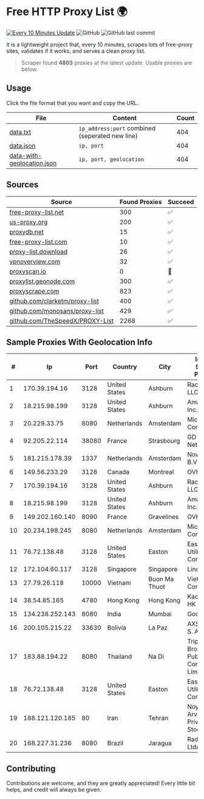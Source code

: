 
# Free HTTP Proxy List 🌍

[![Every 10 Minutes Update](https://github.com/mertguvencli/http-proxy-list/actions/workflows/main.yml/badge.svg?branch=main)](https://github.com/mertguvencli/http-proxy-list/actions/workflows/main.yml)
![GitHub](https://img.shields.io/github/license/mertguvencli/http-proxy-list)
![GitHub last commit](https://img.shields.io/github/last-commit/mertguvencli/http-proxy-list)

It is a lightweight project that, every 10 minutes, scrapes lots of free-proxy sites, validates if it works, and serves a clean proxy list.


> Scraper found **4803** proxies at the latest update. Usable proxies are below.

## Usage

Click the file format that you want and copy the URL.


|File|Content|Count|
|----|-------|-----|
|[data.txt](https://raw.githubusercontent.com/mertguvencli/http-proxy-list/main/proxy-list/data.txt)|`ip_address:port` combined (seperated new line)|404|
|[data.json](https://raw.githubusercontent.com/mertguvencli/http-proxy-list/main/proxy-list/data.json)|`ip, port`|404|
|[data-with-geolocation.json](https://raw.githubusercontent.com/mertguvencli/http-proxy-list/main/proxy-list/data-with-geolocation.json)|`ip, port, geolocation`|404|

## Sources

|Source|Found Proxies|Succeed|
|------|-------------|-------|
|[free-proxy-list.net](https://free-proxy-list.net)|300|✅|
|[us-proxy.org](https://www.us-proxy.org)|200|✅|
|[proxydb.net](http://proxydb.net)|15|✅|
|[free-proxy-list.com](https://free-proxy-list.com/?page=&port=&type%5B%5D=http&type%5B%5D=https&up_time=0&search=Search)|10|✅|
|[proxy-list.download](https://www.proxy-list.download/HTTP)|26|✅|
|[vpnoverview.com](https://vpnoverview.com/privacy/anonymous-browsing/free-proxy-servers)|32|✅|
|[proxyscan.io](https://www.proxyscan.io)|0|🚫|
|[proxylist.geonode.com](https://proxylist.geonode.com/api/proxy-list?limit=300&page=1&sort_by=lastChecked&sort_type=desc&protocols=http,https)|300|✅|
|[proxyscrape.com](https://api.proxyscrape.com/v2/?request=displayproxies&protocol=http&timeout=10000&country=all&ssl=all&anonymity=all)|823|✅|
|[github.com/clarketm/proxy-list](https://raw.githubusercontent.com/clarketm/proxy-list/master/proxy-list-raw.txt)|400|✅|
|[github.com/monosans/proxy-list](https://raw.githubusercontent.com/monosans/proxy-list/main/proxies/http.txt)|429|✅|
|[github.com/TheSpeedX/PROXY-List](https://raw.githubusercontent.com/TheSpeedX/PROXY-List/master/http.txt)|2268|✅|


## Sample Proxies With Geolocation Info

|#|Ip|Port|Country|City|Internet Service Provider|
|-|--|----|-------|----|-------------------------|
|1|170.39.194.16|3128|United States|Ashburn|Rackdog, LLC|
|2|18.215.98.199|3128|United States|Ashburn|Amazon.com, Inc.|
|3|20.229.33.75|8080|Netherlands|Amsterdam|Microsoft Corporation|
|4|92.205.22.114|38080|France|Strasbourg|GD MASS Network|
|5|181.215.178.39|1337|Netherlands|Amsterdam|NovoServe B.V.|
|6|149.56.233.29|3128|Canada|Montreal|OVH Hosting|
|7|170.39.194.16|3128|United States|Ashburn|Rackdog, LLC|
|8|18.215.98.199|3128|United States|Ashburn|Amazon.com, Inc.|
|9|149.202.160.140|8090|France|Gravelines|OVH SAS|
|10|20.234.198.245|8080|Netherlands|Amsterdam|Microsoft Corporation|
|11|76.72.138.48|3128|United States|Easton|Easton Utilities Commission|
|12|172.104.60.117|3128|Singapore|Singapore|Linode, LLC|
|13|27.79.26.118|10000|Vietnam|Buon Ma Thuot|Viettel Corporation|
|14|38.54.85.165|4780|Hong Kong|Hong Kong|Kaopu Cloud HK Limited|
|15|134.238.252.143|8080|India|Mumbai|Google LLC|
|16|200.105.215.22|33630|Bolivia|La Paz|AXS Bolivia S. A.|
|17|183.88.194.22|8080|Thailand|Na Di|Triple T Broadband Public Company Limited|
|18|76.72.138.48|3128|United States|Easton|Easton Utilities Commission|
|19|188.121.120.185|80|Iran|Tehran|Noyan Abr Arvan Co. ( Private Joint Stock)|
|20|168.227.31.236|8080|Brazil|Jaragua|Radar Wisp Ltda|



## Contributing

Contributions are welcome, and they are greatly appreciated! Every
little bit helps, and credit will always be given.

